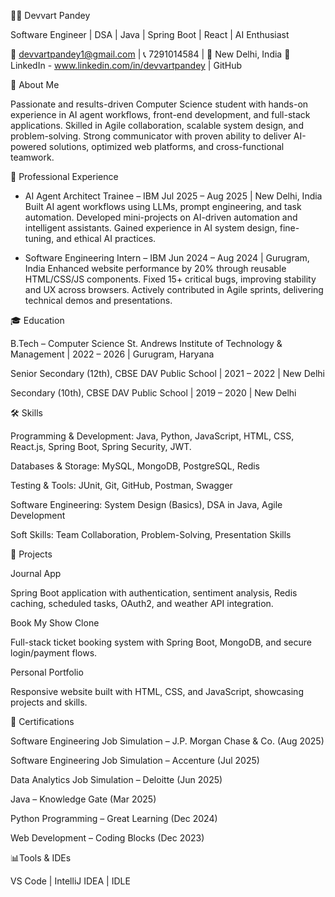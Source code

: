 👨‍💻 Devvart Pandey

Software Engineer | DSA | Java | Spring Boot | React | AI Enthusiast

📧 devvartpandey1@gmail.com
 | 📞 7291014584 | 📍 New Delhi, India
🔗 LinkedIn - www.linkedin.com/in/devvartpandey
 | GitHub

🚀 About Me

Passionate and results-driven Computer Science student with hands-on experience in AI agent workflows, front-end development, and full-stack applications. Skilled in Agile collaboration, scalable system design, and problem-solving. Strong communicator with proven ability to deliver AI-powered solutions, optimized web platforms, and cross-functional teamwork.

💼 Professional Experience

* AI Agent Architect Trainee – IBM
  Jul 2025 – Aug 2025 | New Delhi, India
  Built AI agent workflows using LLMs, prompt engineering, and task automation.
  Developed mini-projects on AI-driven automation and intelligent assistants.
  Gained experience in AI system design, fine-tuning, and ethical AI practices.

* Software Engineering Intern – IBM
  Jun 2024 – Aug 2024 | Gurugram, India
  Enhanced website performance by 20% through reusable HTML/CSS/JS components.
  Fixed 15+ critical bugs, improving stability and UX across browsers.
  Actively contributed in Agile sprints, delivering technical demos and presentations.

🎓 Education

B.Tech – Computer Science
St. Andrews Institute of Technology & Management | 2022 – 2026 | Gurugram, Haryana

Senior Secondary (12th), CBSE
DAV Public School | 2021 – 2022 | New Delhi

Secondary (10th), CBSE
DAV Public School | 2019 – 2020 | New Delhi

🛠️ Skills

Programming & Development: Java, Python, JavaScript, HTML, CSS, React.js, Spring Boot, Spring Security, JWT.

Databases & Storage: MySQL, MongoDB, PostgreSQL, Redis

Testing & Tools: JUnit, Git, GitHub, Postman, Swagger

Software Engineering: System Design (Basics), DSA in Java, Agile Development

Soft Skills: Team Collaboration, Problem-Solving, Presentation Skills

📌 Projects

Journal App

Spring Boot application with authentication, sentiment analysis, Redis caching, scheduled tasks, OAuth2, and weather API integration.

Book My Show Clone

Full-stack ticket booking system with Spring Boot, MongoDB, and secure login/payment flows.

Personal Portfolio

Responsive website built with HTML, CSS, and JavaScript, showcasing projects and skills.

📜 Certifications

Software Engineering Job Simulation – J.P. Morgan Chase & Co. (Aug 2025)

Software Engineering Job Simulation – Accenture (Jul 2025)

Data Analytics Job Simulation – Deloitte (Jun 2025)

Java – Knowledge Gate (Mar 2025)

Python Programming – Great Learning (Dec 2024)

Web Development – Coding Blocks (Dec 2023)

📊Tools & IDEs

VS Code | IntelliJ IDEA | IDLE

